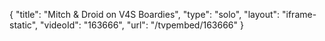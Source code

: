 {
    "title": "Mitch & Droid on V4S Boardies",
    "type": "solo",
    "layout": "iframe-static",
    "videoId": "163666",
    "url": "\/tvpembed\/163666"
}